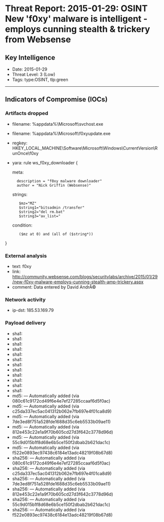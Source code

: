 # Threat Report: 2015-01-29: OSINT New 'f0xy' malware is intelligent - employs cunning stealth & trickery from Websense


## Key Intelligence
* Date: 2015-01-29
* Threat Level: 3 (Low)
* Tags: type:OSINT, tlp:green

---

## Indicators of Compromise (IOCs)
### Artifacts dropped
* filename: %appdata%\Microsoft\svchost.exe
* filename: %appdata%\Microsoft\f0xyupdate.exe
* regkey: HKEY_LOCAL_MACHINE\Software\Microsoft\Windows\CurrentVersion\RunOnce\f0xy
* yara: rule ws_f0xy_downloader {

    meta:

        description = "f0xy malware downloader"
        author = "Nick Griffin (Websense)"

    strings:

         $mz="MZ"
         $string1="bitsadmin /transfer"
         $string2="del rm.bat"
         $string3="av_list="

    condition:

         ($mz at 0) and (all of ($string*))
}

### External analysis
* text: f0xy
* link: http://community.websense.com/blogs/securitylabs/archive/2015/01/29/new-f0xy-malware-employs-cunning-stealth-amp-trickery.aspx
* comment: Data entered by David AndrÃ©

### Network activity
* ip-dst: 185.53.169.79

### Payload delivery
* sha1: <sha1>
* sha1: <sha1>
* sha1: <sha1>
* sha1: <sha1>
* sha1: <sha1>
* sha1: <sha1>
* sha1: <sha1>
* sha1: <sha1>
* sha1: <sha1>
* sha1: <sha1>
* sha1: <sha1>
* sha1: <sha1>
* md5: <md5> — Automatically added (via 080c61c9172cd49f6e4e7ef27285ccaaf6d5f0ac)
* md5: <md5> — Automatically added (via c25da337ec5ac041312b062e7fb697e4f01ca8d9)
* md5: <md5> — Automatically added (via 7de3ed8f751a528fde1688d35c6eb5533b09ae11)
* md5: <md5> — Automatically added (via 812e453c22e1a9f70b605cd27d3f642c3778d96d)
* md5: <md5> — Automatically added (via 55c9d015b1f8d68e6b5ce150f2dbab2b621dac1c)
* md5: <md5> — Automatically added (via f522e0893ec97438c6184e13adc48219f08b67d8)
* sha256: <sha256> — Automatically added (via 080c61c9172cd49f6e4e7ef27285ccaaf6d5f0ac)
* sha256: <sha256> — Automatically added (via c25da337ec5ac041312b062e7fb697e4f01ca8d9)
* sha256: <sha256> — Automatically added (via 7de3ed8f751a528fde1688d35c6eb5533b09ae11)
* sha256: <sha256> — Automatically added (via 812e453c22e1a9f70b605cd27d3f642c3778d96d)
* sha256: <sha256> — Automatically added (via 55c9d015b1f8d68e6b5ce150f2dbab2b621dac1c)
* sha256: <sha256> — Automatically added (via f522e0893ec97438c6184e13adc48219f08b67d8)

